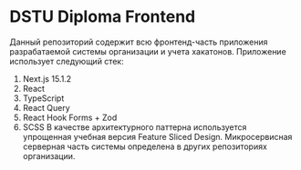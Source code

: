 # DSTU Diploma Frontend
Данный репозиторий содержит всю фронтенд-часть приложения разрабатаемой системы организации и учета хакатонов.
Приложение использует следующий стек:
1) Next.js 15.1.2
2) React
3) TypeScript
4) React Query
5) React Hook Forms + Zod
6) SCSS
В качестве архитектурного паттерна используется упрощенная учебная версия Feature Sliced Design.
Микросервисная серверная часть системы определена в других репозиториях организации.
